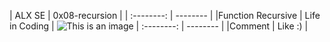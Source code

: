 |   ALX SE   |   0x08-recursion
  |
| :--------: | -------- |
|Function Recursive      | Life in Coding      |
  ![This is an image](https://myoctocat.com/assets/images/base-octocat.svg)
| :--------: | -------- |
|Comment      | Like :)     |
